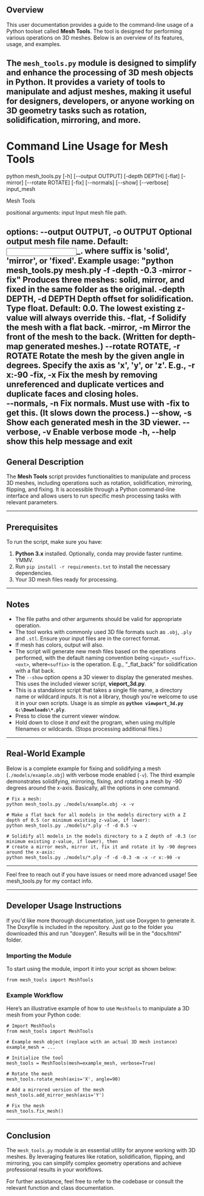 ## Overview
This user documentation provides a guide to the command-line usage of a Python toolset called **Mesh Tools**. The tool is designed for performing various operations on 3D meshes. Below is an overview of its features, usage, and examples.

The `mesh_tools.py` module is designed to simplify and enhance the processing of 3D mesh objects in Python. It provides a variety of tools to manipulate and adjust meshes, making it useful for designers, developers, or anyone working on 3D geometry tasks such as rotation, solidification, mirroring, and more.
---

# Command Line Usage for **Mesh Tools**

python mesh_tools.py [-h] [--output OUTPUT] [-depth DEPTH] [-flat] [-mirror] [--rotate ROTATE] [-fix] [--normals] [--show] [--verbose] input_mesh

Mesh Tools

positional arguments:
  input                 Input mesh file path.

options:
  --output OUTPUT, -o OUTPUT
                        Optional output mesh file name. Default: <input>_<suffix>.<ext> where suffix is 'solid', 'mirror', or 'fixed'. Example usage: "python mesh_tools.py mesh.ply -f -depth -0.3 -mirror -fix" Produces three meshes: solid, mirror, and fixed in the same folder as the original.
  -depth DEPTH, -d DEPTH
                        Depth offset for solidification. Type float. Default: 0.0. The lowest existing z-value will always override this.
  -flat, -f             Solidify the mesh with a flat back.
  -mirror, -m           Mirror the front of the mesh to the back. (Written for depth-map generated meshes.)
  --rotate ROTATE, -r ROTATE
                        Rotate the mesh by the given angle in degrees. Specify the axis as 'x', 'y', or 'z'. E.g., -r x:-90
  -fix, -x              Fix the mesh by removing unreferenced and duplicate vertices and duplicate faces and closing holes.  
  --normals, -n         Fix normals. Must use with -fix to get this. (It slows down the process.)
  --show, -s            Show each generated mesh in the 3D viewer.
  --verbose, -v         Enable verbose mode
  -h, --help            show this help message and exit
---

## General Description

The **Mesh Tools** script provides functionalities to manipulate and process 3D meshes, including operations such as rotation, solidification, mirroring, flipping, and fixing. It is accessible through a Python command-line interface and allows users to run specific mesh processing tasks with relevant parameters.

---

## Prerequisites

To run the script, make sure you have:
1. **Python 3.x** installed. Optionally, conda may provide faster runtime. YMMV.
2. Run `pip install -r requirements.txt` to install the necessary dependencies.
3. Your 3D mesh files ready for processing.
---

## Notes

- The file paths and other arguments should be valid for appropriate operation.
- The tool works with commonly used 3D file formats such as `.obj`, `.ply` and `.stl`. Ensure your input files are in the correct format.
- If mesh has colors, output will also.
- The script will generate new mesh files based on the operations performed, with the default naming convention being `<input>_<suffix>.<ext>`, where`<suffix>` is the operation. E.g., "_flat_back" for solidification with a flat back.
- The `--show` option opens a 3D viewer to display the generated meshes. This uses the included viewer script, **vieport_3d.py**.
- This is a standalone script that takes a single file name, a directory name or wildcard inputs. It is not a library, though you're welcome to use it in your own scripts. Usage is as simple as **`python viewport_3d.py G:\Downloads\*.ply`**.
- Press <Esc> to close the current viewer window. 
- Hold down <Esc> to close it *and* exit the program, when using multiple filenames or wildcards. (Stops processing additional files.) 

---

## Real-World Example

Below is a complete example for fixing and solidifying a mesh (`./models/example.obj`) with verbose mode enabled (`-v`).
The third example demonstrates solidifying, mirroring, fixing, and rotating a mesh by -90 degrees around the x-axis. Basically, all the options in one command.
```shell
# Fix a mesh:
python mesh_tools.py ./models/example.obj -x -v

# Make a flat back for all models in the models directory with a Z depth of 0.5 (or minimum existing z-value, if lower):
python mesh_tools.py ./models/*.ply -f -d 0.5 -v

# Solidify all models in the models directory to a Z depth of -0.3 (or minimum existing z-value, if lower), then
# create a mirror mesh, mirror it, fix it and rotate it by -90 degrees around the x-axis:
python mesh_tools.py ./models/*.ply -f -d -0.3 -m -x -r x:-90 -v
```

---
Feel free to reach out if you have issues or need more advanced usage! See mesh_tools.py for my contact info.

---

## Developer Usage Instructions

If you'd like more thorough documentation, just use Doxygen to generate it. The Doxyfile is included in the repository.
Just go to the folder you downloaded this and run "doxygen". Results will be in the "docs/html" folder.

### **Importing the Module**
To start using the module, import it into your script as shown below:
```
from mesh_tools import MeshTools
```

### **Example Workflow**
Here’s an illustrative example of how to use `MeshTools` to manipulate a 3D mesh from your Python code:

```
# Import MeshTools
from mesh_tools import MeshTools

# Example mesh object (replace with an actual 3D mesh instance)
example_mesh = ...

# Initialize the tool
mesh_tools = MeshTools(mesh=example_mesh, verbose=True)

# Rotate the mesh
mesh_tools.rotate_mesh(axis='X', angle=90)

# Add a mirrored version of the mesh
mesh_tools.add_mirror_mesh(axis='Y')

# Fix the mesh
mesh_tools.fix_mesh()
```

---

## Conclusion
The `mesh_tools.py` module is an essential utility for anyone working with 3D meshes. By leveraging features like rotation, solidification, flipping, and mirroring, you can simplify complex geometry operations and achieve professional results in your workflows.

For further assistance, feel free to refer to the codebase or consult the relevant function and class documentation.
